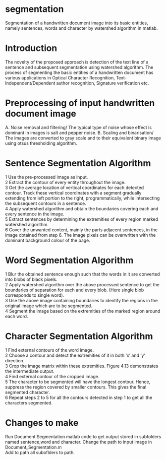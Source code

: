 # segmentation
Segmentation of a handwritten document image into its basic entities, namely sentences, words and character by watershed algorithm in matlab.

# Introduction
The novelty of the proposed approach is detection of the text line of a sentence and subsequent segmentation using watershed algorithm. The process of segmenting the basic entities of a handwritten document has various applications in Optical Character Recognition, Text- Independent/Dependent author recognition, Signature verification etc.

# Preprocessing of input handwritten document image
A. Noise removal and filtering/
The typical type of noise whose effect is dominant in images is salt and pepper noise.
B. Scaling and binarisation/
The images are converted to gray scale and to their equivalent binary image using otsus thresholding algorithm.

# Sentence Segmentation Algorithm
1 Use the pre-processed image as input.\
2 Extract the contour of every entity throughout the image.\
3 Get the average location of vertical coordinates for each detected contour. Track these vertical coordinates with a segment gradually extending from left portion to the right, programmatically, while intersecting the subsequent contours in a sentence.\
4 Apply watershed algorithm and obtain the boundaries covering each and every sentence in the image.\
5 Extract sentences by determining the extremities of every region marked watershed algorithm.\
6 Cover the unwanted content, mainly the parts adjacent sentences, in the image obtained from step 6. The image pixels can be overwritten with the dominant background colour of the page.

# Word Segmentation Algorithm
1 Blur the obtained sentence enough such that the words in it are converted into blobs of black pixels.\
2 Apply watershed algorithm over the above processed sentence to get the boundaries of separation for each and every blob. (Here single blob corresponds to single word).\
3 Use the above image containing boundaries to identify the regions in the original image which are to be segmented.\
4 Segment the image based on the extremities of the marked region around each word.

# Character Segmentation Algorithm
1 Find external contours of the word image.\
2 Choose a contour and detect the extremities of it in both ‘x’ and ‘y’ direction.\
3 Crop the image matrix within these extremities. Figure 4.13 demonstrates the intermediate output.\
4 Find external contour of the cropped image.\
5 The character to be segmented will have the longest contour. Hence, suppress the region covered by smaller contours. This gives the final segmented character.\
6 Repeat steps 2 to 5 for all the contours detected in step 1 to get all the characters segmented.

# Changes to make
Run Document Segmentation matlab code to get output stored in subfolders named sentence,word and character.
Change the path to input image in Document_Segmentation.m\
Add to path all suboflders to path.


